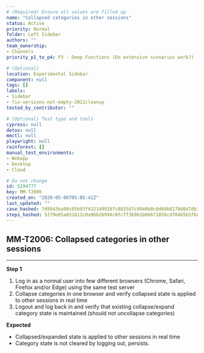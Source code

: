 ```yaml
---
# (Required) Ensure all values are filled up
name: "Collapsed categories in other sessions"
status: Active
priority: Normal
folder: Left Sidebar
authors: ""
team_ownership: 
- Channels
priority_p1_to_p4: P3 - Deep Functions (Do extensive scenarios work?)

# (Optional)
location: Experimental Sidebar
component: null
tags: []
labels: 
- Sidebar
- fix-versions-not-empty-2022cleanup
tested_by_contributor: ""

# (Optional) Test type and tools
cypress: null
detox: null
mmctl: null
playwright: null
rainforest: []
manual_test_environments:
- Webapp
- Desktop
- Cloud

# Do not change
id: 5294777
key: MM-T2006
created_on: "2020-05-06T05:05:41Z"
last_updated: ""
case_hashed: 7d9943ba90c05b93f4321499107c883567c9940b8c8d60b8178d8d7db3b4a5441e911faa20575dab283f5c65b464d4ae
steps_hashed: 5279e05a031812c0a96b26994c0fcff369b1b06671850cdf04b5b3fb830ea003a785fd6a9aed32188763b8c76fed4a9b
---
```


<!-- (Auto-generated) Based on frontmatter's "key" and "name" -->

## MM-T2006: Collapsed categories in other sessions

---

**Step 1**

1. Log in as a normal user into few different browsers (Chrome, Safari, Firefox and/or Edge) using the same test server
2. Collapse categories in one browser and verify collapsed state is applied to other sessions in real time
3. Logout and log back in and verify that existing collapse/expand category state is maintained (should not uncollapse categories)

**Expected**

- Collapsed/expanded state is applied to other sessions in real time
- Category state is not cleared by logging out, persists.

